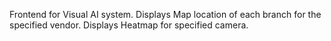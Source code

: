 Frontend for Visual AI system.
Displays Map location of each branch for the specified vendor.
Displays Heatmap for specified camera.
